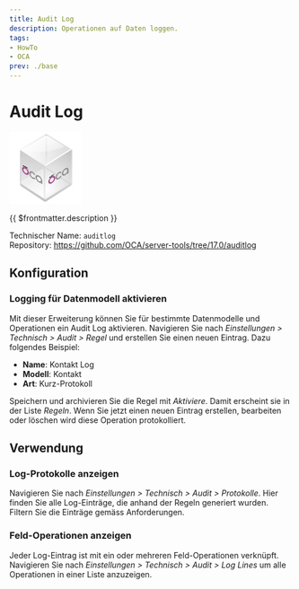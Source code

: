 ```yaml
---
title: Audit Log
description: Operationen auf Daten loggen.
tags:
- HowTo
- OCA
prev: ./base
---
```

# Audit Log
![icon_oca_app](attachments/icon_oca_app.png)

{{ $frontmatter.description }}

Technischer Name: `auditlog`\
Repository: <https://github.com/OCA/server-tools/tree/17.0/auditlog>

## Konfiguration

### Logging für Datenmodell aktivieren

Mit dieser Erweiterung können Sie für bestimmte Datenmodelle und Operationen ein Audit Log aktivieren. Navigieren Sie nach *Einstellungen > Technisch > Audit > Regel* und erstellen Sie einen neuen Eintrag. Dazu folgendes Beispiel:

* **Name**: Kontakt Log
* **Modell**: Kontakt
* **Art**: Kurz-Protokoll

Speichern und archivieren Sie die Regel mit *Aktiviere*. Damit erscheint sie in der Liste *Regeln*. Wenn Sie jetzt einen neuen Eintrag erstellen, bearbeiten oder löschen wird diese Operation protokolliert.

## Verwendung

### Log-Protokolle anzeigen

Navigieren Sie nach *Einstellungen > Technisch > Audit > Protokolle*. Hier finden Sie alle Log-Einträge, die anhand der Regeln generiert wurden. Filtern Sie die Einträge gemäss Anforderungen.

### Feld-Operationen anzeigen

Jeder Log-Eintrag ist mit ein oder mehreren Feld-Operationen verknüpft. Navigieren Sie nach *Einstellungen > Technisch > Audit > Log Lines* um alle Operationen in einer Liste anzuzeigen. 